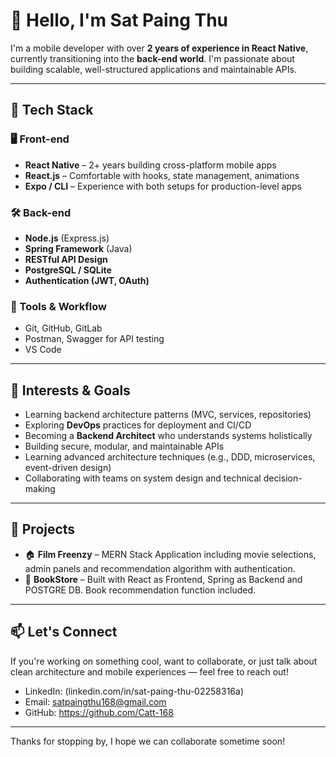 # 👋 Hello, I'm Sat Paing Thu
I'm a mobile developer with over **2 years of experience in React Native**, currently transitioning into the **back-end world**. I'm passionate about building scalable, well-structured applications and maintainable APIs.

---

## 🔧 Tech Stack

### 🖥️ Front-end
- **React Native** – 2+ years building cross-platform mobile apps
- **React.js** – Comfortable with hooks, state management, animations
- **Expo / CLI** – Experience with both setups for production-level apps

### 🛠️ Back-end
- **Node.js** (Express.js)
- **Spring Framework** (Java)
- **RESTful API Design**
- **PostgreSQL / SQLite**
- **Authentication (JWT, OAuth)**

### 🧰 Tools & Workflow
- Git, GitHub, GitLab
- Postman, Swagger for API testing
- VS Code

---

## 🎯 Interests & Goals

- Learning backend architecture patterns (MVC, services, repositories)
- Exploring **DevOps** practices for deployment and CI/CD
- Becoming a **Backend Architect** who understands systems holistically
- Building secure, modular, and maintainable APIs
- Learning advanced architecture techniques (e.g., DDD, microservices, event-driven design)
- Collaborating with teams on system design and technical decision-making

---

## 📁 Projects

- 🏠 **Film Freenzy** – MERN Stack Application including movie selections, admin panels and recommendation algorithm with authentication.
- 🔐 **BookStore** – Built with React as Frontend, Spring as Backend and POSTGRE DB. Book recommendation function included.

---

## 📫 Let's Connect

If you're working on something cool, want to collaborate, or just talk about clean architecture and mobile experiences — feel free to reach out!

- LinkedIn: (linkedin.com/in/sat-paing-thu-02258316a)
- Email: satpaingthu168@gmail.com
- GitHub: https://github.com/Catt-168

---

Thanks for stopping by, I hope we can collaborate sometime soon!
